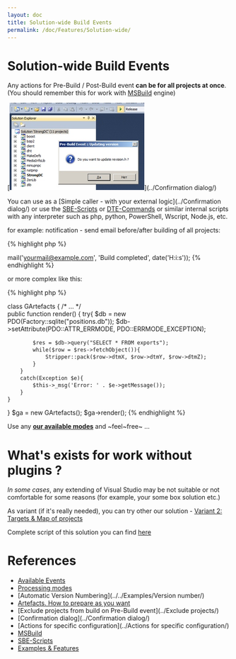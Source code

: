 ```yaml
---
layout: doc
title: Solution-wide Build Events
permalink: /doc/Features/Solution-wide/
---
```

# Solution-wide Build Events

Any actions for Pre-Build / Post-Build event **can be for all projects at once**. (You should remember this for work with [MSBuild](../../Scripts/MSBuild/) engine)

[![scripts for all projects at once](../../Resources/examples/obsolete/vbs_ext.jpg)](../Confirmation dialog/)

You can use as a [Simple caller - with your external logic](../Confirmation dialog/) or use the [SBE-Scripts](../../Scripts/SBE-Scripts/) or [DTE-Commands](../../Scripts/DTE-Commands/) or similar internal scripts with any interpreter such as php, python, PowerShell, Wscript, Node.js, etc.

for example: notification - send email before/after building of all projects:

{% highlight php %}

mail('yourmail@example.com', 'Build completed', date('H:i:s'));
{% endhighlight %}

or more complex like this:

{% highlight php %}

class GArtefacts 
{ 
    /* ... */   
    public function render() 
    { 
         try{ 
            $db = new PDO(Factory::sqlite("positions.db")); 
            $db->setAttribute(PDO::ATTR_ERRMODE, PDO::ERRMODE_EXCEPTION); 
 
            $res = $db->query("SELECT * FROM exports"); 
            while($row = $res->fetchObject()){ 
                Stripper::pack($row->dtmX, $row->dtmY, $row->dtmZ); 
            } 
        } 
        catch(Exception $e){ 
            $this->_msg('Error: ' . $e->getMessage()); 
        } 
    } 
} 
$ga = new GArtefacts(); 
$ga->render();
{% endhighlight %}

Use any **[our available modes](../../Modes/)** and ~feel~free~ ...


# What's exists for work without plugins ?

*In some cases*, any extending of Visual Studio may be not suitable or not comfortable for some reasons (for example, your some box solution etc.)

As variant (if it's really needed), you can try other our solution - [Variant 2: Targets & Map of projects](http://stackoverflow.com/a/18311007)

Complete script of this solution you can find [here](https://gist.github.com/3F/a77129e3978841241927)


# References

* [Available Events](../../Events/)
* [Processing modes](../../Modes/)
* [Automatic Version Numbering](../../Examples/Version number/)
* [Artefacts. How to prepare as you want](../../Examples/Artefacts/)
* [Exclude projects from build on Pre-Build event](../Exclude projects/)
* [Confirmation dialog](../Confirmation dialog/)
* [Actions for specific configuration](../Actions for specific configuration/)
* [MSBuild](../../Scripts/MSBuild/)
* [SBE-Scripts](../../Scripts/SBE-Scripts/)
* [Examples & Features](../../Examples/)